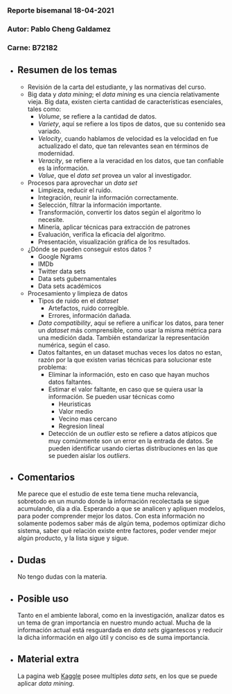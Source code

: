 ### Reporte bisemanal 18-04-2021
### Autor:  Pablo Cheng Galdamez 
### Carne: B72182 

* ## Resumen de los temas
    * Revisión de la carta del estudiante, y las normativas del curso.
    * Big data y *data mining*; el *data mining* es una ciencia relativamente vieja. Big data, existen cierta cantidad de características esenciales, tales como:
        * *Volume*, se refiere a la cantidad de datos.
        * *Variety*, aquí se refiere a los tipos de datos, que su contenido sea variado.
        * *Velocity*, cuando hablamos de velocidad es la velocidad en fue actualizado el dato, que tan relevantes sean en términos de modernidad.
        * *Veracity*, se refiere a la veracidad en los datos, que tan confiable es la información.
        * *Value*, que el *data set* provea un valor al investigador.
    * Procesos para aprovechar un *data set*
        * Limpieza, reducir el ruido.
        * Integración, reunir la información correctamente. 
        * Selección, filtrar la información importante.
        * Transformación, convertir los datos según el algoritmo lo necesite. 
        * Minería, aplicar técnicas para extracción de patrones
        * Evaluación, verifica la eficacia del algoritmo.
        * Presentación, visualización gráfica de los resultados.
    * ¿Dónde  se pueden conseguir estos datos ?
        * Google Ngrams
        * IMDb
        * Twitter data sets
        * Data sets gubernamentales
        * Data sets académicos
    * Procesamiento y limpieza de datos
        * Tipos de ruido en el *dataset*
            * Artefactos, ruido corregible.
            * Errores, información dañada.
        * *Data compatibility*, aquí se refiere a unificar los datos, para tener un *dataset* más comprensible, como usar la misma métrica para una medición dada. También estandarizar la representación numérica, según el caso.
        * Datos faltantes, en un dataset muchas veces los datos no estan, razón por la que existen varias técnicas para solucionar este problema:
            *  Eliminar la información, esto en caso que hayan muchos datos faltantes.
            * Estimar el valor faltante, en caso que se quiera usar la información. Se pueden usar técnicas como
                * Heuristicas
                * Valor medio
                * Vecino mas cercano
                * Regresion lineal
            * Detección de un *outlier* esto se refiere a datos atípicos que muy comúnmente son un error en la entrada de datos. Se pueden identificar usando ciertas distribuciones en las que se pueden aislar los *outliers*.

* ## Comentarios
    Me parece que el estudio de este tema tiene mucha relevancia, sobretodo en un mundo donde la información recolectada se sigue acumulando, día a día. Esperando a que se analicen y apliquen modelos, para poder comprender mejor los datos. Con esta información no solamente podemos saber más de algún tema, podemos optimizar dicho sistema, saber qué relación existe entre factores, poder vender mejor algún producto, y la lista sigue y sigue.

* ## Dudas
    No tengo dudas con la materia.
* ## Posible uso
    Tanto en el ambiente laboral, como en la investigación, analizar datos es un tema de gran importancia en nuestro mundo actual. Mucha de la información actual está resguardada en *data sets* gigantescos y reducir la dicha información en algo útil y conciso es de suma importancia.  
* ## Material extra
    La pagina web [Kaggle](https://www.kaggle.com/datasets?datasetsOnly=true) posee multiples *data sets*, en los que se puede aplicar *data mining*.   


